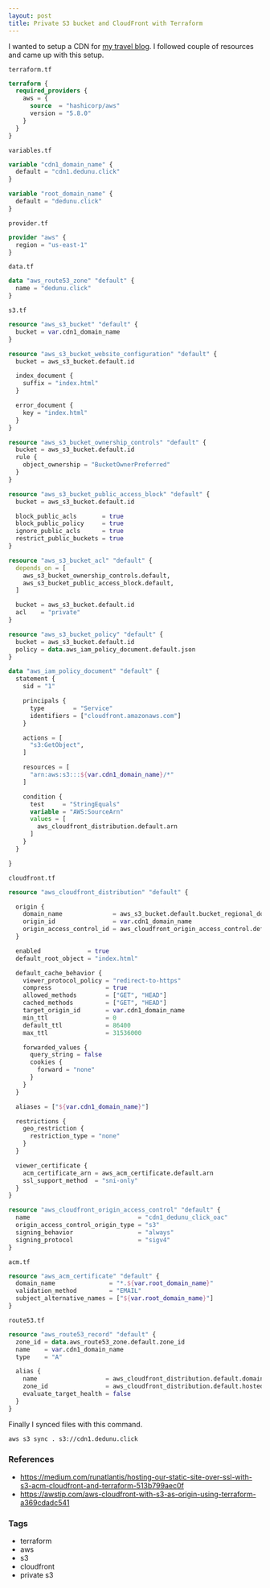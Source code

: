 ```yaml
---
layout: post
title: Private S3 bucket and CloudFront with Terraform
---
```


I wanted to setup a CDN for [my travel blog](https://dedunu.click). I followed couple of resources and came up with this setup.

`terraform.tf`
```terraform
terraform {
  required_providers {
    aws = {
      source  = "hashicorp/aws"
      version = "5.8.0"
    }
  }
}
```

`variables.tf`
```terraform
variable "cdn1_domain_name" {
  default = "cdn1.dedunu.click"
}

variable "root_domain_name" {
  default = "dedunu.click"
}
```

`provider.tf`
```terraform
provider "aws" {
  region = "us-east-1"
}
```

`data.tf`
```terraform
data "aws_route53_zone" "default" {
  name = "dedunu.click"
}
```

`s3.tf`
```terraform
resource "aws_s3_bucket" "default" {
  bucket = var.cdn1_domain_name
}

resource "aws_s3_bucket_website_configuration" "default" {
  bucket = aws_s3_bucket.default.id

  index_document {
    suffix = "index.html"
  }

  error_document {
    key = "index.html"
  }
}

resource "aws_s3_bucket_ownership_controls" "default" {
  bucket = aws_s3_bucket.default.id
  rule {
    object_ownership = "BucketOwnerPreferred"
  }
}

resource "aws_s3_bucket_public_access_block" "default" {
  bucket = aws_s3_bucket.default.id

  block_public_acls       = true
  block_public_policy     = true
  ignore_public_acls      = true
  restrict_public_buckets = true
}

resource "aws_s3_bucket_acl" "default" {
  depends_on = [
    aws_s3_bucket_ownership_controls.default,
    aws_s3_bucket_public_access_block.default,
  ]

  bucket = aws_s3_bucket.default.id
  acl    = "private"
}

resource "aws_s3_bucket_policy" "default" {
  bucket = aws_s3_bucket.default.id
  policy = data.aws_iam_policy_document.default.json
}

data "aws_iam_policy_document" "default" {
  statement {
    sid = "1"

    principals {
      type        = "Service"
      identifiers = ["cloudfront.amazonaws.com"]
    }

    actions = [
      "s3:GetObject",
    ]

    resources = [
      "arn:aws:s3:::${var.cdn1_domain_name}/*"
    ]

    condition {
      test     = "StringEquals"
      variable = "AWS:SourceArn"
      values = [
        aws_cloudfront_distribution.default.arn
      ]
    }
  }

}
```

`cloudfront.tf`
```terraform
resource "aws_cloudfront_distribution" "default" {

  origin {
    domain_name              = aws_s3_bucket.default.bucket_regional_domain_name
    origin_id                = var.cdn1_domain_name
    origin_access_control_id = aws_cloudfront_origin_access_control.default.id
  }

  enabled             = true
  default_root_object = "index.html"

  default_cache_behavior {
    viewer_protocol_policy = "redirect-to-https"
    compress               = true
    allowed_methods        = ["GET", "HEAD"]
    cached_methods         = ["GET", "HEAD"]
    target_origin_id       = var.cdn1_domain_name
    min_ttl                = 0
    default_ttl            = 86400
    max_ttl                = 31536000

    forwarded_values {
      query_string = false
      cookies {
        forward = "none"
      }
    }
  }

  aliases = ["${var.cdn1_domain_name}"]

  restrictions {
    geo_restriction {
      restriction_type = "none"
    }
  }

  viewer_certificate {
    acm_certificate_arn = aws_acm_certificate.default.arn
    ssl_support_method  = "sni-only"
  }
}

resource "aws_cloudfront_origin_access_control" "default" {
  name                              = "cdn1_dedunu_click_oac"
  origin_access_control_origin_type = "s3"
  signing_behavior                  = "always"
  signing_protocol                  = "sigv4"
}
```

`acm.tf`
```terraform
resource "aws_acm_certificate" "default" {
  domain_name               = "*.${var.root_domain_name}"
  validation_method         = "EMAIL"
  subject_alternative_names = ["${var.root_domain_name}"]
}
```

`route53.tf`
```terraform
resource "aws_route53_record" "default" {
  zone_id = data.aws_route53_zone.default.zone_id
  name    = var.cdn1_domain_name
  type    = "A"

  alias {
    name                   = aws_cloudfront_distribution.default.domain_name
    zone_id                = aws_cloudfront_distribution.default.hosted_zone_id
    evaluate_target_health = false
  }
}
```

Finally I synced files with this command.

```bash
aws s3 sync . s3://cdn1.dedunu.click
```

### References

- <https://medium.com/runatlantis/hosting-our-static-site-over-ssl-with-s3-acm-cloudfront-and-terraform-513b799aec0f>
- <https://awstip.com/aws-cloudfront-with-s3-as-origin-using-terraform-a369cdadc541>

### Tags

- terraform
- aws
- s3
- cloudfront
- private s3
